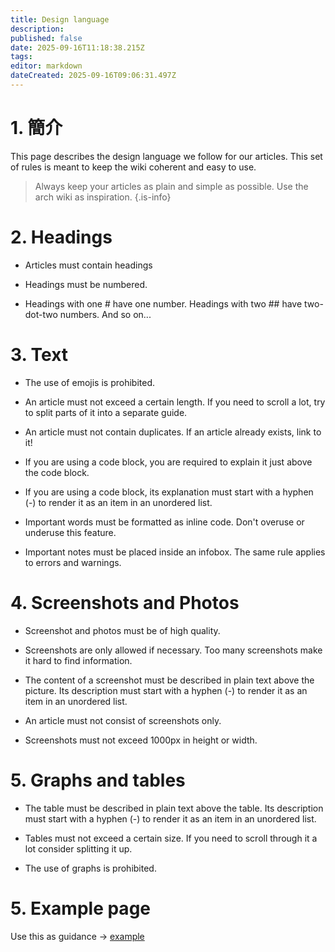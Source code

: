 ```yaml
---
title: Design language
description:
published: false
date: 2025-09-16T11:18:38.215Z
tags:
editor: markdown
dateCreated: 2025-09-16T09:06:31.497Z
---
```


# 1. 簡介

This page describes the design language we follow for our articles. This set of rules is meant to keep the wiki coherent and easy to use.

> Always keep your articles as plain and simple as possible. Use the arch wiki as inspiration.
> {.is-info}

# 2. Headings

- Articles must contain headings

- Headings must be numbered.

- Headings with one # have one number. Headings with two ## have two-dot-two numbers. And so on...

# 3. Text

- The use of emojis is prohibited.

- An article must not exceed a certain length. If you need to scroll a lot, try to split parts of it into a separate guide.

- An article must not contain duplicates. If an article already exists, link to it!

- If you are using a code block, you are required to explain it just above the code block.

- If you are using a code block, its explanation must start with a hyphen (-) to render it as an item in an unordered list.

- Important words must be formatted as inline code. Don't overuse or underuse this feature.

- Important notes must be placed inside an infobox. The same rule applies to errors and warnings.

# 4. Screenshots and Photos

- Screenshot and photos must be of high quality.

- Screenshots are only allowed if necessary. Too many screenshots make it hard to find information.

- The content of a screenshot must be described in plain text above the picture. Its description must start with a hyphen (-) to render it as an item in an unordered list.

- An article must not consist of screenshots only.

- Screenshots must not exceed 1000px in height or width.

# 5. Graphs and tables

- The table must be described in plain text above the table. Its description must start with a hyphen (-) to render it as an item in an unordered list.

- Tables must not exceed a certain size. If you need to scroll through it a lot consider splitting it up.

- The use of graphs is prohibited.

# 5. Example page

Use this as guidance -> [example](/en/internal-bred-stuff/design-language/example)
